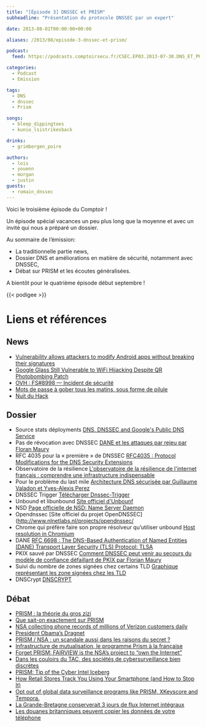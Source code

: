 ```yaml
---
title: "[Épisode 3] DNSSEC et PRISM"
subheadline: "Présentation du protocole DNSSEC par un expert"

date: 2013-08-01T00:00:00+00:00

aliases: /2013/08/episode-3-dnssec-et-prism/

podcast:
  feed: https://podcasts.comptoirsecu.fr/CSEC.EP03.2013-07-30.DNS_ET_PRISM.mp3

categories:
  - Podcast
  - Emission

tags:
  - DNS
  - dnssec
  - Prism

songs:
  - bleep_dippingtoes
  - kunio_lsistrikesback

drinks:
  - grimbergen_poire

authors:
  - lois
  - youenn
  - morgan
  - justin
guests:
  - romain_dnssec
---
```

Voici le troisième épisode du Comptoir !

Un épisode spécial vacances un peu plus long que la moyenne et avec un invité qui nous a préparé un dossier.

Au sommaire de l’émission:
- La traditionnelle partie news,
- Dossier DNS et améliorations en matière de sécurité, notamment avec DNSSEC,
- Débat sur PRISM et les écoutes généralisées.


A bientôt pour le quatrième épisode début septembre !

{{< podigee >}}

# Liens et références

## News
- [Vulnerability allows attackers to modify Android apps without breaking their signatures](http://www.csoonline.com/article/735882/vulnerability-allows-attackers-to-modify-android-apps-without-breaking-their-signatures)
- [Google Glass Still Vulnerable to WiFi Hijacking Despite QR Photobombing Patch](https://www.symantec.com/connect/blogs/google-glass-still-vulnerable-wifi-hijacking-despite-qr-photobombing-patch)
- [OVH : FS#8998 — Incident de sécurité](http://travaux.ovh.net/?do=details&id=8998)
- [Mots de passe à gober tous les matins, sous forme de pilule](http://www.lesnumeriques.com/mobilite/mots-passe-a-gober-tous-matins-sous-forme-pilule-n29784.html)
- [Nuit du Hack](https://nuitduhack.com/fr)

## Dossier
- Source stats déployments
[DNS, DNSSEC and Google's Public DNS Service](http://www.circleid.com/posts/20130717_dns_dnssec_and_googles_public_dns_service/)
- Pas de révocation avec DNSSEC
[DANE et les attaques par rejeu par Floran Maury](http://www.hsc.fr/ressources/breves/dane-dnssec-replay.html.fr)
- RFC 4035 pour la « première »  de DNSSEC
[RFC4035 : Protocol Modifications for the DNS Security Extensions](http://www.ietf.org/rfc/rfc4035.txt)
- Observatoire de la résilience
[L'observatoire de la résilience de l'internet français : comprendre une infrastructure indispensable](https://www.ssi.gouv.fr/agence/rayonnement-scientifique/lobservatoire-de-la-resilience-de-linternet-francais/)
- Pour le problème du last mile
[Architecture DNS sécurisée par Guillaume Valadon et Yves-Alexis Perez](https://www.sstic.org/2011/presentation/architecture_dns_scurise/)
- DNSSEC Trigger
[Télécharger Dnssec-Trigger](http://www.nlnetlabs.nl/projects/dnssec-trigger/)
- Unbound et libunbound
[Site officiel d'Unbounf](http://unbound.net/)
- NSD
[Page officielle de NSD: Name Server Daemon](http://www.nlnetlabs.nl/projects/nsd/)
- Opendnssec
[Site officiel du projet OpenDNSSEC](http://www.nlnetlabs.nl/projects/opendnssec/
- Chrome qui préfère faire son propre résolveur qu’utiliser unbound
[Host resolution in Chromium](https://plus.google.com/103382935642834907366/posts/FKot8mghkok)
- DANE
[RFC 6698 :  The DNS-Based Authentication of Named Entities (DANE) Transport Layer Security (TLS) Protocol: TLSA](http://tools.ietf.org/html/rfc6698)
- PKIX sauvé par DNSSEC
[Comment DNSSEC peut venir au secours du modèle de confiance défaillant de PKIX par Florian Maury](http://www.hsc.fr/ressources/articles/misc_dnssecpkix/index.html.fr)
- Suivi du nombre de zones signées chez certains TLD
[Graphique représentant les zone signées chez les TLD](https://xs.powerdns.com/dnssec-nl-graph/)
- DNSCrypt
[DNSCRYPT](http://www.opendns.com/technology/dnscrypt/)

## Débat
- [PRISM : la théorie du gros zizi](http://reflets.info/prism-la-theorie-du-gros-zizi/)
- [Que sait-on exactement sur PRISM](http://magazine.qualys.fr/cyber-pouvoirs/prism/)
- [NSA collecting phone records of millions of Verizon customers daily](http://www.theguardian.com/world/2013/jun/06/nsa-phone-records-verizon-court-order?utm_source=hackernewsletter&utm_medium=email)
- [President Obama’s Dragnet](http://www.nytimes.com/2013/06/07/opinion/president-obamas-dragnet.html?pagewanted=all&utm_source=hackernewsletter&utm_medium=email&_r=2&)
- [PRISM / NSA : un scandale aussi dans les raisons du secret ?](http://www.numerama.com/magazine/26194-prism-nsa-un-scandale-aussi-dans-les-raisons-du-secret.html)
- [Infrastructure de mutualisation, le programme Prism à la française](http://www.pcinpact.com/news/81016-infrastructure-mutualisation-programme-prism-a-francaise.htm)
- [Forget PRISM: FAIRVIEW is the NSA’s project to “own the Internet”](http://www.dailydot.com/news/fairview-prism-blarney-nsa-internet-spying-projects/)
- [Dans les couloirs du TAC, des sociétés de cybersurveillance bien discrètes](http://www.pcinpact.com/news/81167-dans-couloirs-tac-societes-cybersurveillance-bien-discretes.htm)
- [PRISM: Tip of the Cyber Intel Iceberg](http://www.infosecisland.com/blogview/23286-PRISM-Tip-of-the-Cyber-Intel-Iceberg.html)
- [How Retail Stores Track You Using Your Smartphone (and How to Stop It)](http://lifehacker.com/how-retail-stores-track-you-using-your-smartphone-and-827512308?utm_source=feedburner&utm_medium=feed&utm_campaign=Feed%3A+lifehacker%2Ffull+%28Lifehacker%29)
- [Opt out of global data surveillance programs like PRISM, XKeyscore and Tempora.](https://prism-break.org/)
- [La Grande-Bretagne conserverait 3 jours de flux Internet intégraux](http://www.numerama.com/magazine/26455-la-grande-bretagne-conserverait-3-jours-de-flux-internet-integraux.html)
- [Les douanes britanniques peuvent copier les données de votre téléphone](http://www.numerama.com/magazine/26512-les-douanes-britanniques-peuvent-copier-les-donnees-de-votre-telephone.html)
